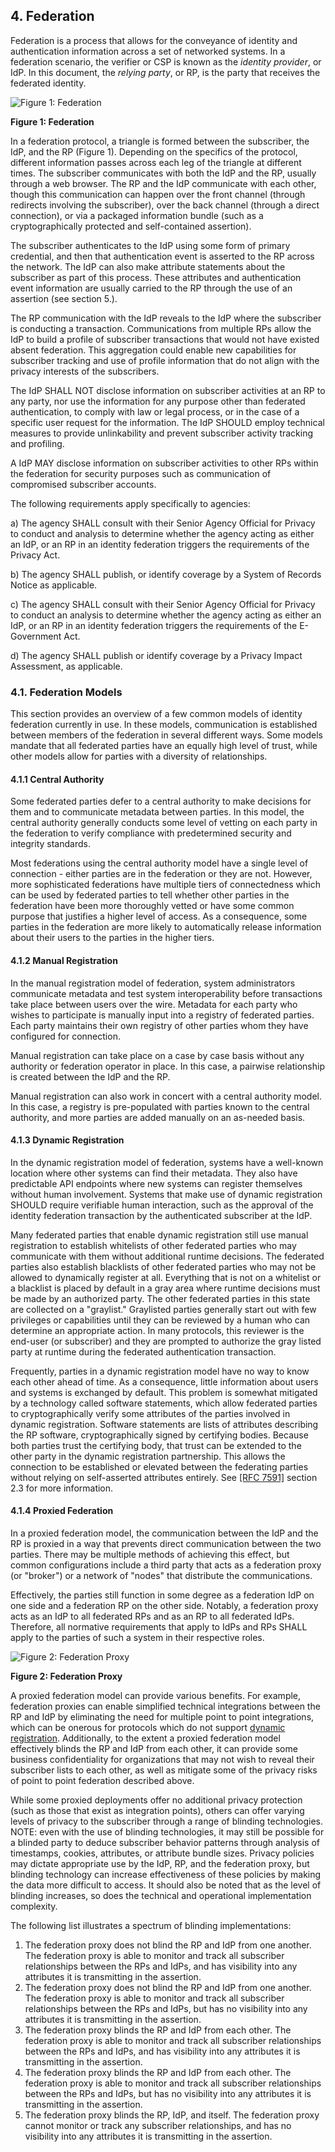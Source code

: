 <a name="sec4"></a>

## 4. Federation
Federation is a process that allows for the conveyance of identity and authentication information across a set of networked systems. In a federation scenario, the verifier or CSP is known as the *identity provider*, or IdP. In this document, the *relying party*, or RP, is the party that receives the federated identity.

![Figure 1: Federation](sp800-63c/media/federation.png)

**Figure 1: Federation**

In a federation protocol, a triangle is formed between the subscriber, the IdP, and the RP (Figure 1). Depending on the specifics of the protocol, different information passes across each leg of the triangle at different times. The subscriber communicates with both the IdP and the RP, usually through a web browser. The RP and the IdP communicate with each other, though this communication can happen over the front channel (through redirects involving the subscriber), over the back channel (through a direct connection), or via a packaged information bundle (such as a cryptographically protected and self-contained assertion).

The subscriber authenticates to the IdP using some form of primary credential, and then that authentication event is asserted to the RP across the network. The IdP can also make attribute statements about the subscriber as part of this process. These attributes and authentication event information are usually carried to the RP through the use of an assertion (see section 5.).

The RP communication with the IdP reveals to the IdP where the subscriber is conducting a transaction. Communications from multiple RPs allow the IdP to build a profile of subscriber transactions that would not have existed absent federation. This aggregation could enable new capabilities for subscriber tracking and use of profile information that do not align with the privacy interests of the subscribers. 

The IdP SHALL NOT disclose information on subscriber activities at an RP to any party, nor use the information for any purpose other than federated authentication, to comply with law or legal process, or in the case of a specific user request for the information. The IdP SHOULD employ technical measures to provide unlinkability and prevent subscriber activity tracking and profiling.

A IdP MAY disclose information on subscriber activities to other RPs within the federation for security purposes such as communication of compromised subscriber accounts.

The following requirements apply specifically to agencies:

a) The agency SHALL consult with their Senior Agency Official for Privacy to conduct and analysis to determine whether the agency acting as either an IdP, or an RP in an identity federation triggers the requirements of the Privacy Act.

b) The agency SHALL publish, or identify coverage by a System of Records Notice as applicable.

c) The agency SHALL consult with their Senior Agency Official for Privacy to conduct an analysis to determine whether the agency acting as either an IdP, or an RP in an identity federation triggers the requirements of the E-Government Act.

d) The agency SHALL publish or identify coverage by a Privacy Impact Assessment, as applicable.

### 4.1. Federation Models

This section provides an overview of a few common models of identity federation currently in use. In these models, communication is established between members of the federation in several different ways. Some models mandate that all federated parties have an equally high level of trust, while other models allow for parties with a diversity of relationships.

#### 4.1.1 Central Authority

Some federated parties defer to a central authority to make decisions for them and to communicate metadata between parties. In this model, the central authority generally conducts some level of vetting on each party in the federation to verify compliance with predetermined security and integrity standards.

Most federations using the central authority model have a single level of connection - either parties are in the federation or they are not. However, more sophisticated federations have multiple tiers of connectedness which can be used by federated parties to tell whether other parties in the federation have been more thoroughly vetted or have some common purpose that justifies a higher level of access. As a consequence, some parties in the federation are more likely to automatically release information about their users to the parties in the higher tiers.

#### 4.1.2 Manual Registration

In the manual registration model of federation, system administrators communicate metadata and test system interoperability before transactions take place between users over the wire. Metadata for each party who wishes to participate is manually input into a registry of federated parties. Each party maintains their own registry of other parties whom they have configured for connection.

Manual registration can take place on a case by case basis without any authority or federation operator in place. In this case, a pairwise relationship is created between the IdP and the RP. 

Manual registration can also work in concert with a central authority model. In this case, a registry is pre-populated with parties known to the central authority, and more parties are added manually on an as-needed basis.

#### <a name="dynamic-registration"></a> 4.1.3 Dynamic Registration

In the dynamic registration model of federation, systems have a well-known location where other systems can find their metadata. They also have predictable API endpoints where new systems can register themselves without human involvement. Systems that make use of dynamic registration SHOULD require verifiable human interaction, such as the approval of the identity federation transaction by the authenticated subscriber at the IdP. 

Many federated parties that enable dynamic registration still use manual registration to establish whitelists of other federated parties who may communicate with them without additional runtime decisions. The federated parties also establish blacklists of other federated parties who may not be allowed to dynamically register at all. Everything that is not on a whitelist or a blacklist is placed by default in a gray area where runtime decisions must be made by an authorized party. The other federated parties in this state are collected on a "graylist." Graylisted parties generally start out with few privileges or capabilities until they can be reviewed by a human who can determine an appropriate action. In many protocols, this reviewer is the end-user (or subscriber) and they are prompted to authorize the gray listed party at runtime during the federated authentication transaction.

Frequently, parties in a dynamic registration model have no way to know each other ahead of time. As a consequence, little information about users and systems is exchanged by default. This problem is somewhat mitigated by a technology called software statements, which allow federated parties to cryptographically verify some attributes of the parties involved in dynamic registration. Software statements are lists of attributes describing the RP software, cryptographically signed by certifying bodies. Because both parties trust the certifying body, that trust can be extended to the other party in the dynamic registration partnership.  This allows the connection to be established or elevated between the federating parties without relying on self-asserted attributes entirely. See [[RFC 7591]](#RFC7591) section 2.3 for more information.

#### 4.1.4 Proxied Federation

In a proxied federation model, the communication between the IdP and the RP is proxied in a way that prevents direct communication between the two parties. There may be multiple methods of achieving this effect, but common configurations include a third party that acts as a federation proxy (or "broker") or a network of "nodes" that distribute the communications. 

Effectively, the parties still function in some degree as a federation IdP on one side and a federation RP on the other side. Notably, a federation proxy acts as an IdP to all federated RPs and as an RP to all federated IdPs. Therefore, all normative requirements that apply to IdPs and RPs SHALL apply to the parties of such a system in their respective roles.

![Figure 2: Federation Proxy](sp800-63c/media/broker.png)

**Figure 2: Federation Proxy**

A proxied federation model can provide various benefits. For example, federation proxies can enable simplified technical integrations between the RP and IdP by eliminating the need for multiple point to point integrations, which can be onerous for protocols which do not support [dynamic registration](#dynamic-registration). Additionally, to the extent a proxied federation model effectively blinds the RP and IdP from each other, it can provide some business confidentiality for organizations that may not wish to reveal their subscriber lists to each other, as well as mitigate some of the privacy risks of point to point federation described above. 

While some proxied deployments offer no additional privacy protection (such as those that exist as integration points), others can offer varying levels of privacy to the subscriber through a range of blinding technologies. NOTE: even with the use of blinding technologies, it may still be possible for a blinded party to deduce subscriber behavior patterns through analysis of timestamps, cookies, attributes, or attribute bundle sizes. Privacy policies may dictate appropriate use by the IdP, RP, and the federation proxy, but blinding technology can increase effectiveness of these policies by making the data more difficult to access. It should also be noted that as the level of blinding increases, so does the technical and operational implementation complexity.

The following list illustrates a spectrum of blinding implementations:

1.	The federation proxy does not blind the RP and IdP from one another. The federation proxy is able to monitor and track all subscriber relationships between the RPs and IdPs, and has visibility into any attributes it is transmitting in the assertion.
2.	The federation proxy does not blind the RP and IdP from one another. The federation proxy is able to monitor and track all subscriber relationships between the RPs and IdPs, but has no visibility into any attributes it is transmitting in the assertion.
3.	The federation proxy blinds the RP and IdP from each other. The federation proxy is able to monitor and track all subscriber relationships between the RPs and IdPs, and has visibility into any attributes it is transmitting in the assertion.
4.	The federation proxy blinds the RP and IdP from each other. The federation proxy is able to monitor and track all subscriber relationships between the RPs and IdPs, but has no visibility into any attributes it is transmitting in the assertion.
5. The federation proxy blinds the RP, IdP, and itself. The federation proxy cannot monitor or track any subscriber relationships, and has no visibility into any attributes it is transmitting in the assertion. 




 




